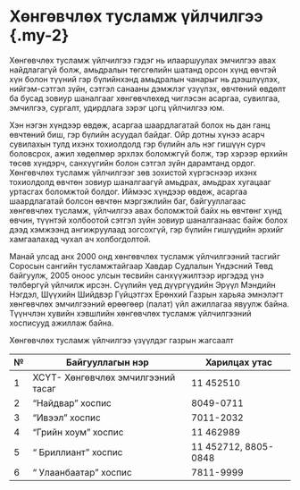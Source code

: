# Хөнгөвчлөх тусламж үйлчилгээ {.my-2}

Хөнгөвчлөх тусламж үйлчилгээ гэдэг нь илааршуулах эмчилгээ авах найдлагагүй болж, амьдралын төгсгөлийн шатанд орсон хүнд өвчтэй хүн болон түүний гэр бүлийнхэнд амьдралын чанарыг нь дээшлүүлэх, нийгэм-сэтгэл зүйн, сэтгэл санааны дэмжлэг үзүүлэх, өвчтөний өвдөлт ба бусад зовиур шаналгааг хөнгөвчлөхөд чиглэсэн асаргаа, сувилгаа, эмчилгээ, сургалт, удирдлага зэрэг цогц үйлчилгээ юм. 

Хэн нэгэн хүндээр өвдөж, асаргаа шаардлагатай болох нь дан ганц өвчтөний биш, гэр бүлийн асуудал байдаг. Ойр дотны хүнээ асарч сувилахын тулд ихэнх тохиолдолд гэр бүлийн аль нэг гишүүн сурч боловсрох, ажил хөдөлмөр эрхлэх боломжгүй болж, тэр хэрээр өрхийн төсөв хүндэрч, санхүүгийн болон сэтгэл зүйн дарамтанд ордог. Хөнгөвчлөх тусламж үйлчилгээг зөв зохистой хүргэснээр ихэнх тохиолдолд өвчтөн зовиур шаналгаагүй амьдрах, амьдрах хугацааг уртасгах боломжтой болдог. Иймээс хүндээр өвдөж, асаргаа шаардлагатай болсон өвчтөн мэргэжлийн баг, байгууллагаас хөнгөвчлөх тусламж, үйлчилгээ авах боломжтой байх нь өвчтөнг хүнд өвчин, түүнтэй холбоотой сэтгэл зүйн зовиур шаналгаанаас байж болох дээд хэмжээнд ангижруулаад зогсохгүй, гэр бүлийн гишүүдийн эрхийг хамгаалахад чухал ач холбогдолтой.

Манай улсад анх 2000 онд хөнгөвчлөх тусламж үйлчилгээний тасгийг Соросын сангийн тусламжтайгаар Хавдар Судлалын Үндэсний Төвд байгуулж, 2005 оноос улсын төсвийн санхүүжилтээр иргэдэд үнэ төлбөргүй үйлчилж ирсэн. Сүүлийн үед дүүргүүдийн Эрүүл Мэндийн Нэгдэл, Шүүхийн Шийдвэр Гүйцэтгэх Ерөнхий Газрын харьяа эмнэлэгт хөнгөвчлөх эмчилгээний өрөөгөөр (палат) үйл ажиллагаа явуулж байна. Түүнчлэн хувийн хэвшлийн хөнгөвчлөх тусламж үйлчилгээний хосписууд ажиллаж байна. 

Хөнгөвчлөх тусламж үйлчилгээ үзүүлдэг газрын жагсаалт

| № | Байгууллагын нэр                   | Харилцах утас        |
|---|------------------------------------|----------------------|
| 1 | ХСҮТ- Хөнгөвчлөх эмчилгээний тасаг | 11 452510            |
| 2 | “Найдвар” хоспис                   | 8049-0711            |
| 3 | “Ивээл” хоспис                     | 7011-2032            |
| 4 | “Грийн хоум” хоспис                | 11 462989            |
| 5 | “ Бриллиант” хоспис                | 11 452712, 8805-0848 |
| 6 | “ Улаанбаатар” хоспис              | 7811-9999            |


